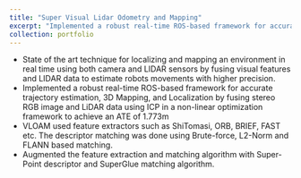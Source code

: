 ```yaml
---
title: "Super Visual Lidar Odometry and Mapping"
excerpt: "Implemented a robust real-time ROS-based framework for accurate trajectory estimation, 3D Mapping, and Localization by augmenting the feature extraction and matching algorithm with Super-Point descriptor and SuperGlue matching algorithm. <br/><img src='/images/SVLOAM.png'>"
collection: portfolio
---
```



* State of the art technique for localizing and mapping an environment in real time using both camera and LIDAR sensors by fusing visual features and LIDAR data to estimate robots movements with higher precision.
* Implemented a robust real-time ROS-based framework for accurate trajectory estimation, 3D Mapping, and Localization by fusing stereo RGB image and LiDAR data using ICP in a non-linear optimization framework to achieve an ATE of 1.773m
* VLOAM used feature extractors such as ShiTomasi, ORB, BRIEF, FAST etc. The descriptor matching was done using Brute-force, L2-Norm and FLANN based matching.
* Augmented the feature extraction and matching algorithm with Super-Point descriptor and SuperGlue matching algorithm.


